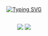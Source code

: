 <div align="center">
<br><br>
<a href="https://git.io/typing-svg"><img src="https://readme-typing-svg.demolab.com?font=Alegreya&weight=600&size=25&pause=1000&background=F75C7E00&center=true&vCenter=true&random=false&width=435&lines=So+entrust+to+god+and+follow+along" alt="Typing SVG" /></a><br><br>
    
[![](https://img.shields.io/badge/linkedin-0a66c2)](http://linkedin.com/in/alfarezyyd)
[![](https://img.shields.io/badge/instagram-E4405F)](https://www.instagram.com/alfarezyyyd/)
</div>
